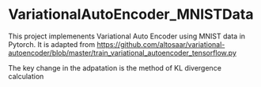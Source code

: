 # VariationalAutoEncoder_MNISTData
This project implemenents Variational Auto Encoder using MNIST data in Pytorch. It is adapted from
https://github.com/altosaar/variational-autoencoder/blob/master/train_variational_autoencoder_tensorflow.py

The key change in the adpatation is the method of KL divergence calculation
